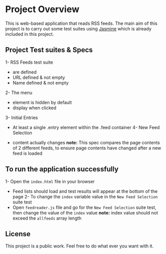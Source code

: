 # Project Overview

 This is web-based application that reads RSS feeds. The main aim of this project is to carry out some test suites using  [Jasmine](http://jasmine.github.io/) which is already included in this project. 

 ## Project Test suites & Specs

1- RSS Feeds test suite
* are defined
* URL defined & not empty
* Name defined & not empty

2- The menu
* element is hidden by default
* display when clicked

3- Initial Entries
* At least a single .entry element within the .feed container
4- New Feed Selection

* content actually changes
**note:** This spec compares the page contents of 2 different feeds, to ensure page contents have changed after a new feed is loaded

## To run the application successfully

1- Open the `index.html` file in your browser
* Feed lists should load and test results will appear at the bottom of the page
2- To change the `index` variable value in the `New Feed Selection` suite test
* Open `feedreader.js` file and go for the `New Feed Selection` suite test, then change the value of the `index` value
**note:** index value should not exceed the `allfeeds` array length 

## License

This project is a public work. Feel free to do what ever you want with it.
